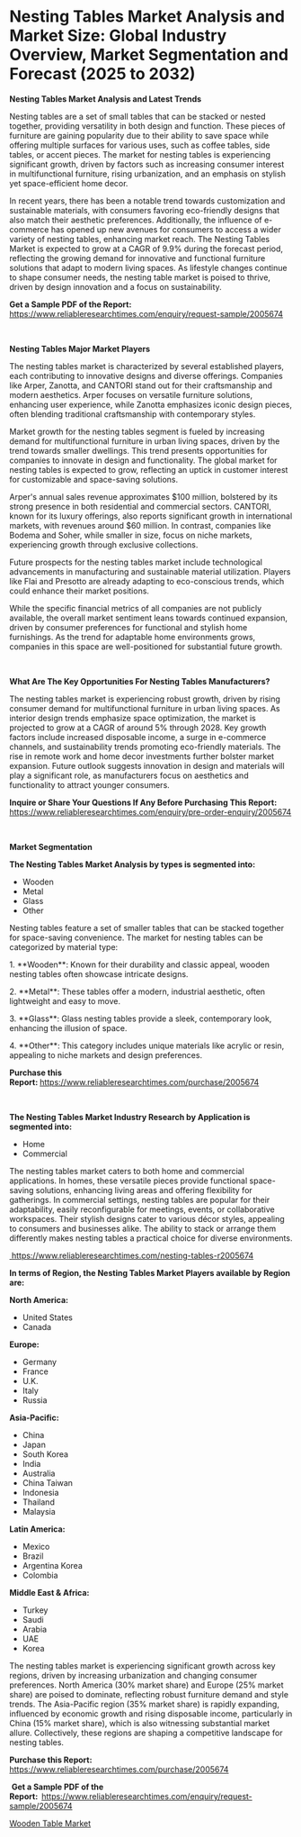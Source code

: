 <p><h1>Nesting Tables Market Analysis and Market Size: Global Industry Overview, Market Segmentation and Forecast (2025 to 2032)</h1></p><p><strong>Nesting Tables Market Analysis and Latest Trends</strong></p>
<p><p>Nesting tables are a set of small tables that can be stacked or nested together, providing versatility in both design and function. These pieces of furniture are gaining popularity due to their ability to save space while offering multiple surfaces for various uses, such as coffee tables, side tables, or accent pieces. The market for nesting tables is experiencing significant growth, driven by factors such as increasing consumer interest in multifunctional furniture, rising urbanization, and an emphasis on stylish yet space-efficient home decor.</p><p>In recent years, there has been a notable trend towards customization and sustainable materials, with consumers favoring eco-friendly designs that also match their aesthetic preferences. Additionally, the influence of e-commerce has opened up new avenues for consumers to access a wider variety of nesting tables, enhancing market reach. The Nesting Tables Market is expected to grow at a CAGR of 9.9% during the forecast period, reflecting the growing demand for innovative and functional furniture solutions that adapt to modern living spaces. As lifestyle changes continue to shape consumer needs, the nesting table market is poised to thrive, driven by design innovation and a focus on sustainability.</p></p>
<p><strong>Get a Sample PDF of the Report:&nbsp;</strong> <a href="https://www.reliableresearchtimes.com/enquiry/request-sample/2005674?utm_campaign=1940&utm_medium=2&utm_source=Github&utm_content=ia&utm_term=09022025&utm_id=nesting-tables">https://www.reliableresearchtimes.com/enquiry/request-sample/2005674</a></p>
<p>&nbsp;</p>
<p><strong>Nesting Tables Major Market Players</strong></p>
<p><p>The nesting tables market is characterized by several established players, each contributing to innovative designs and diverse offerings. Companies like Arper, Zanotta, and CANTORI stand out for their craftsmanship and modern aesthetics. Arper focuses on versatile furniture solutions, enhancing user experience, while Zanotta emphasizes iconic design pieces, often blending traditional craftsmanship with contemporary styles.</p><p>Market growth for the nesting tables segment is fueled by increasing demand for multifunctional furniture in urban living spaces, driven by the trend towards smaller dwellings. This trend presents opportunities for companies to innovate in design and functionality. The global market for nesting tables is expected to grow, reflecting an uptick in customer interest for customizable and space-saving solutions.</p><p>Arper's annual sales revenue approximates $100 million, bolstered by its strong presence in both residential and commercial sectors. CANTORI, known for its luxury offerings, also reports significant growth in international markets, with revenues around $60 million. In contrast, companies like Bodema and Soher, while smaller in size, focus on niche markets, experiencing growth through exclusive collections.</p><p>Future prospects for the nesting tables market include technological advancements in manufacturing and sustainable material utilization. Players like Flai and Presotto are already adapting to eco-conscious trends, which could enhance their market positions.</p><p>While the specific financial metrics of all companies are not publicly available, the overall market sentiment leans towards continued expansion, driven by consumer preferences for functional and stylish home furnishings. As the trend for adaptable home environments grows, companies in this space are well-positioned for substantial future growth.</p></p>
<p>&nbsp;</p>
<p><strong>What Are The Key Opportunities For Nesting Tables Manufacturers?</strong></p>
<p><p>The nesting tables market is experiencing robust growth, driven by rising consumer demand for multifunctional furniture in urban living spaces. As interior design trends emphasize space optimization, the market is projected to grow at a CAGR of around 5% through 2028. Key growth factors include increased disposable income, a surge in e-commerce channels, and sustainability trends promoting eco-friendly materials. The rise in remote work and home decor investments further bolster market expansion. Future outlook suggests innovation in design and materials will play a significant role, as manufacturers focus on aesthetics and functionality to attract younger consumers.</p></p>
<p><strong>Inquire or Share Your Questions If Any Before Purchasing This Report:</strong> <a href="https://www.reliableresearchtimes.com/enquiry/pre-order-enquiry/2005674?utm_campaign=1940&utm_medium=2&utm_source=Github&utm_content=ia&utm_term=09022025&utm_id=nesting-tables">https://www.reliableresearchtimes.com/enquiry/pre-order-enquiry/2005674</a></p>
<p>&nbsp;</p>
<p><strong>Market Segmentation</strong></p>
<p><strong>The Nesting Tables Market Analysis by types is segmented into:</strong></p>
<p><ul><li>Wooden</li><li>Metal</li><li>Glass</li><li>Other</li></ul></p>
<p><p>Nesting tables feature a set of smaller tables that can be stacked together for space-saving convenience. The market for nesting tables can be categorized by material type: </p><p>1. **Wooden**: Known for their durability and classic appeal, wooden nesting tables often showcase intricate designs.</p><p>2. **Metal**: These tables offer a modern, industrial aesthetic, often lightweight and easy to move.</p><p>3. **Glass**: Glass nesting tables provide a sleek, contemporary look, enhancing the illusion of space.</p><p>4. **Other**: This category includes unique materials like acrylic or resin, appealing to niche markets and design preferences.</p></p>
<p><strong>Purchase this Report:&nbsp;</strong><a href="https://www.reliableresearchtimes.com/purchase/2005674?utm_campaign=1940&utm_medium=2&utm_source=Github&utm_content=ia&utm_term=09022025&utm_id=nesting-tables">https://www.reliableresearchtimes.com/purchase/2005674</a></p>
<p>&nbsp;</p>
<p><strong>The Nesting Tables Market Industry Research by Application is segmented into:</strong></p>
<p><ul><li>Home</li><li>Commercial</li></ul></p>
<p><p>The nesting tables market caters to both home and commercial applications. In homes, these versatile pieces provide functional space-saving solutions, enhancing living areas and offering flexibility for gatherings. In commercial settings, nesting tables are popular for their adaptability, easily reconfigurable for meetings, events, or collaborative workspaces. Their stylish designs cater to various décor styles, appealing to consumers and businesses alike. The ability to stack or arrange them differently makes nesting tables a practical choice for diverse environments.</p></p>
<p><a href="https://www.reliableresearchtimes.com/nesting-tables-r2005674?utm_campaign=1940&utm_medium=2&utm_source=Github&utm_content=ia&utm_term=09022025&utm_id=nesting-tables">&nbsp;https://www.reliableresearchtimes.com/nesting-tables-r2005674</a></p>
<p><strong>In terms of Region, the Nesting Tables Market Players available by Region are:</strong></p>
<p>
    <p> <strong> North America: </strong>
        <ul>
            <li>United States</li>
            <li>Canada</li>
        </ul>
        </p> 
    <p> <strong> Europe: </strong>
        <ul>
            <li>Germany</li>
            <li>France</li>
            <li>U.K.</li>
            <li>Italy</li>
            <li>Russia</li>
        </ul>
        </p> 
    <p> <strong> Asia-Pacific: </strong>
        <ul>
            <li>China</li>
            <li>Japan</li>
            <li>South Korea</li>
            <li>India</li>
            <li>Australia</li>
            <li>China Taiwan</li>
            <li>Indonesia</li>
            <li>Thailand</li>
            <li>Malaysia</li>
        </ul>
        </p> 
    <p> <strong> Latin America: </strong>
        <ul>
            <li>Mexico</li>
            <li>Brazil</li>
            <li>Argentina Korea</li>
            <li>Colombia</li>
        </ul>
        </p> 
    <p> <strong> Middle East & Africa: </strong>
        <ul>
            <li>Turkey</li>
            <li>Saudi</li>
            <li>Arabia</li>
            <li>UAE</li>
            <li>Korea</li>
        </ul>
    </p>
    </p>
<p><p>The nesting tables market is experiencing significant growth across key regions, driven by increasing urbanization and changing consumer preferences. North America (30% market share) and Europe (25% market share) are poised to dominate, reflecting robust furniture demand and style trends. The Asia-Pacific region (35% market share) is rapidly expanding, influenced by economic growth and rising disposable income, particularly in China (15% market share), which is also witnessing substantial market allure. Collectively, these regions are shaping a competitive landscape for nesting tables.</p></p>
<p><strong>Purchase this Report: </strong><a href="https://www.reliableresearchtimes.com/purchase/2005674?utm_campaign=1940&utm_medium=2&utm_source=Github&utm_content=ia&utm_term=09022025&utm_id=nesting-tables">https://www.reliableresearchtimes.com/purchase/2005674</a></p>
<p>&nbsp;<strong>Get a Sample PDF of the Report:&nbsp;&nbsp;</strong><a href="https://www.reliableresearchtimes.com/enquiry/request-sample/2005674?utm_campaign=1940&utm_medium=2&utm_source=Github&utm_content=ia&utm_term=09022025&utm_id=nesting-tables">https://www.reliableresearchtimes.com/enquiry/request-sample/2005674</a></p>
<p><strong></strong></p>
<p><p><a href="https://github.com/hgf64gh/Market-Research-Report-List-1/blob/main/wooden-table-market.md?utm_campaign=1940&utm_medium=2&utm_source=Github&utm_content=ia&utm_term=09022025&utm_id=nesting-tables">Wooden Table Market</a></p></p>